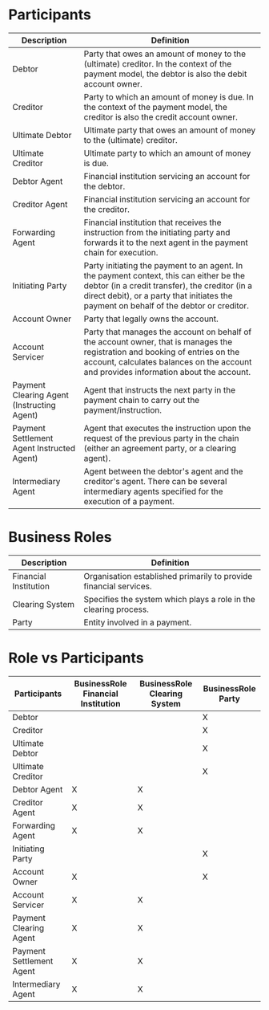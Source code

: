 # Participants

|      Description                                     |      Definition                                                                                                                                                                                                                                    |
|------------------------------------------------------|----------------------------------------------------------------------------------------------------------------------------------------------------------------------------------------------------------------------------------------------------|
|     Debtor                                           |     Party that owes an amount of money to the (ultimate) creditor. In the   context of the payment model, the debtor is also the debit account owner.                                                                                              |
|     Creditor                                         |     Party to which an amount of money is due. In the   context of the payment model, the creditor is also the credit account owner.                                                                                                                |
|     Ultimate   Debtor                                |     Ultimate party that owes an amount of money to the (ultimate) creditor.                                                                                                                                                                        |
|     Ultimate   Creditor                              |     Ultimate party to which an amount of money is due.                                                                                                                                                                                             |
|     Debtor   Agent                                   |     Financial institution   servicing an account for the debtor.                                                                                                                                                                                   |
|     Creditor   Agent                                 |     Financial institution   servicing an account for the creditor.                                                                                                                                                                                 |
|     Forwarding   Agent                               |     Financial institution that receives the   instruction from the initiating party and forwards it to the next agent in   the payment chain for execution.                                                                                        |
|     Initiating   Party                               |     Party initiating the payment to an agent. In the   payment context, this can either be the debtor (in a credit transfer), the   creditor (in a direct debit), or a party that initiates the payment on behalf   of the debtor or creditor.     |
|     Account   Owner                                  |     Party that legally owns the account.                                                                                                                                                                                                           |
|     Account   Servicer                               |     Party that manages the account on behalf of the   account owner, that is manages the registration and booking of entries on the   account, calculates balances on the account and provides information about   the account.                    |
|     Payment   Clearing Agent (Instructing Agent)     |     Agent that instructs the next party in the payment chain to carry out   the payment/instruction.                                                                                                                                               |
|     Payment   Settlement Agent Instructed Agent)     |     Agent that executes the instruction upon the request of the previous party   in the chain (either an agreement party, or a clearing agent).                                                                                                    |
|     Intermediary   Agent                             |     Agent   between the debtor's agent and   the creditor's   agent. There can be several intermediary agents specified for the   execution of a payment.                                                                                          |

# Business Roles
|      Description             |      Definition                                                            |
|------------------------------|----------------------------------------------------------------------------|
|     Financial Institution    |     Organisation established primarily to provide   financial services.    |
|     Clearing System          |     Specifies the system which plays a role in the clearing process.       |
|     Party                    |     Entity involved in a payment.                                          |


# Role vs Participants
|      Participants                 |      BusinessRole      Financial    Institution     |      BusinessRole      Clearing System     |      BusinessRole      Party     |
|-----------------------------------|-----------------------------------------------------|--------------------------------------------|----------------------------------|
|     Debtor                        |                                                     |                                            |     X                            |
|     Creditor                      |                                                     |                                            |     X                            |
|     Ultimate   Debtor             |                                                     |                                            |     X                            |
|     Ultimate   Creditor           |                                                     |                                            |     X                            |
|     Debtor   Agent                |     X                                               |     X                                      |                                  |
|     Creditor   Agent              |     X                                               |     X                                      |                                  |
|     Forwarding   Agent            |     X                                               |     X                                      |                                  |
|     Initiating   Party            |                                                     |                                            |     X                            |
|     Account   Owner               |     X                                               |                                            |     X                            |
|     Account   Servicer            |     X                                               |     X                                      |                                  |
|     Payment   Clearing Agent      |     X                                               |     X                                      |                                  |
|     Payment   Settlement Agent    |     X                                               |     X                                      |                                  |
|     Intermediary   Agent          |     X                                               |     X                                      |                                  |
